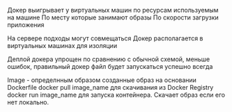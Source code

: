 Докер выигрывает у виртуальных машин по ресурсам используемым на машине
По месту которые занимают образы
По скорости загрузки приложения 

На сервере подходы могут совмещаться
Докер располагается в виртуальных машинах для изоляции

Деплой докера упрощен по сравнению с обычной схемой, меньше ошибок, правильный докер файл будет запускаться успешно всегда

Image - определнным образом созданные образ на основании Dockerfile
docker pull image_name для скачивания из Docker Registry
docker run image_name для запуска контейнера. Скачает образ если его нет локально. 

